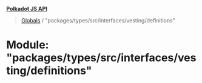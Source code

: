 **[Polkadot JS API](../README.md)**

> [Globals](../globals.md) / "packages/types/src/interfaces/vesting/definitions"

# Module: "packages/types/src/interfaces/vesting/definitions"
